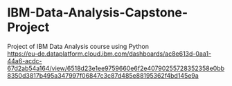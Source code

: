 # IBM-Data-Analysis-Capstone-Project
Project of IBM Data Analysis course using Python  
https://eu-de.dataplatform.cloud.ibm.com/dashboards/ac8e613d-0aa1-44a6-acdc-67d2ab54a164/view/6518d23e1ee9759660e6f2e40790255728352358e0bb8350d3817b495a347997f06847c3c87d485e88195362f4bd145e9a
